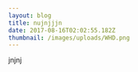 ```yaml
---
layout: blog
title: nujnjjjn
date: 2017-08-16T02:02:55.182Z
thumbnail: /images/uploads/WHD.png
---
```

jnjnj
